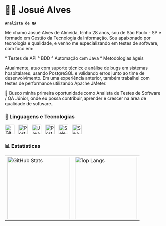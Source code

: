 # 🧔🏽 Josué Alves

**`Analista de QA`**

Me chamo Josué Alves de Almeida, tenho 28 anos, sou de São Paulo - SP e formado em Gestão da Tecnologia da Informação.
Sou apaixonado por tecnologia e qualidade, e venho me especializando em testes de software, com foco em:

° Testes de API
° BDD
° Automação com Java
° Metodologias ágeis

Atualmente, atuo com suporte técnico e análise de bugs em sistemas hospitalares, usando PostgreSQL e validando erros junto ao time de desenvolvimento.
Em uma experiência anterior, também trabalhei com testes de performance utilizando Apache JMeter.

💼 Busco minha primeira oportunidade como Analista de Testes de Software / QA Júnior, onde eu possa contribuir, aprender e crescer na área de qualidade de software..



### 🤖 Linguagens e Tecnologias


<img 
    align="left" 
    alt="Git" 
    title="Git"
    width="30px" 
    style="padding-right: 10px;" 
    src="https://cdn.jsdelivr.net/gh/devicons/devicon@latest/icons/git/git-original.svg" 
/>

<img 
    align="left" 
    alt="Postman" 
    title="Postman"
    width="30px" 
    style="padding-right: 10px;" 
    src="https://cdn.jsdelivr.net/gh/devicons/devicon@latest/icons/postman/postman-original.svg" 
/>
<img 
    align="left" 
    alt="Java" 
    title="Java"
    width="30px" 
    style="padding-right: 10px;" 
    src="https://cdn.jsdelivr.net/gh/devicons/devicon@latest/icons/java/java-original.svg" 
/>

<img 
    align="left" 
    alt="PostgreSQL" 
    title="PostgreSQL"
    width="30px" 
    style="padding-right: 10px;" 
    src="https://cdn.jsdelivr.net/gh/devicons/devicon@latest/icons/postgresql/postgresql-original.svg" 
/>
<img 
    align="left" 
    alt="Selenium" 
    title="Selenium"
    width="30px" 
    style="padding-right: 10px;" 
    src="https://cdn.jsdelivr.net/gh/devicons/devicon@latest/icons/selenium/selenium-original.svg" 
/>
<img 
    align="left" 
    alt="Swagger" 
    title="Swagger"
    width="30px" 
    style="padding-right: 10px;" 
    src="https://cdn.jsdelivr.net/gh/devicons/devicon@latest/icons/swagger/swagger-original.svg" 
/>
<br/>
<br/>

### 📊 Estatísticas

<table>
  <tr>
    <td>
      <img 
        alt="GitHub Stats" 
        height="200" 
        src="https://github-readme-stats.vercel.app/api?username=JosueAlves52306&show_icons=true&theme=dark&include_all_commits=true&locale=pt-br" 
      />
    </td>
    <td>
      <img 
        alt="Top Langs" 
        height="200" 
        src="https://github-readme-stats.vercel.app/api/top-langs/?username=Josuealves52306&theme=dark&layout=compact&custom_title=Tecnologias&langs_count=6" 
      />
    </td>
  </tr>
</table>


























